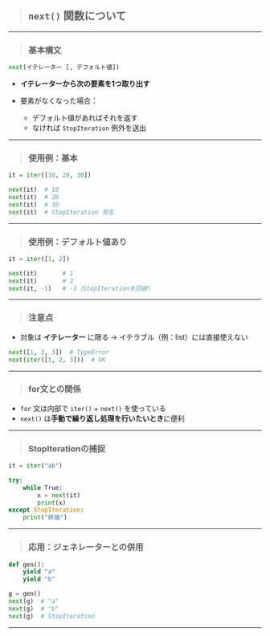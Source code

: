 > ## `next()` 関数について

---

> ### 基本構文

```python
next(イテレーター [, デフォルト値])
```

* **イテレーターから次の要素を1つ取り出す**
* 要素がなくなった場合：

  * デフォルト値があればそれを返す
  * なければ `StopIteration` 例外を送出

---

> ### 使用例：基本

```python
it = iter([10, 20, 30])

next(it)  # 10
next(it)  # 20
next(it)  # 30
next(it)  # StopIteration 発生
```

---

> ### 使用例：デフォルト値あり

```python
it = iter([1, 2])

next(it)       # 1
next(it)       # 2
next(it, -1)   # -1（StopIterationを回避）
```

---

> ### 注意点

* 対象は **イテレーター** に限る
  → イテラブル（例：list）には直接使えない

```python
next([1, 2, 3])  # TypeError
next(iter([1, 2, 3]))  # OK
```

---

> ### for文との関係

* `for` 文は内部で `iter()` + `next()` を使っている
* `next()` は**手動で繰り返し処理を行いたいとき**に便利

---

> ### StopIterationの捕捉

```python
it = iter("ab")

try:
    while True:
        x = next(it)
        print(x)
except StopIteration:
    print("終端")
```

---

> ### 応用：ジェネレーターとの併用

```python
def gen():
    yield "a"
    yield "b"

g = gen()
next(g)  # "a"
next(g)  # "b"
next(g)  # StopIteration
```

---
